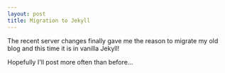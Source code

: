 ```yaml
---
layout: post
title: Migration to Jekyll
---
```


The recent server changes finally gave me the reason to migrate my old
blog and this time it is in vanilla Jekyll!

Hopefully I'll post more often than before...
